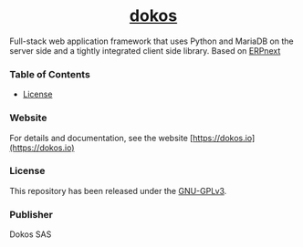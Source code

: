 <div align="center">
	<h1>
		<a href="https://dokos.io">
			dokos
		</a>
	</h1>
</div>

<div align="center">
</div>



Full-stack web application framework that uses Python and MariaDB on the server side and a tightly integrated client side library. Based on [ERPnext](https://erpnext.org)

### Table of Contents
* [License](#license)

### Website

For details and documentation, see the website
[https://dokos.io](https://dokos.io)

### License
This repository has been released under the [GNU-GPLv3](LICENSE).

### Publisher
Dokos SAS